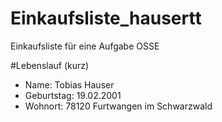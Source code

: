 # Einkaufsliste_hausertt
Einkaufsliste für eine Aufgabe OSSE 

#Lebenslauf (kurz)
* Name: Tobias Hauser
* Geburtstag: 19.02.2001
* Wohnort: 78120 Furtwangen im Schwarzwald
